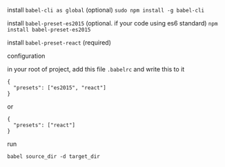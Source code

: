 install ```babel-cli as global``` (optional) ```sudo npm install -g babel-cli```

install ```babel-preset-es2015``` (optional. if your code using es6 standard) ```npm install babel-preset-es2015```

install ```babel-preset-react``` (required)

configuration

in your root of project, add this file ```.babelrc``` and write this to it

```npm
{
  "presets": ["es2015", "react"]
}
```

or

```npm
{
  "presets": ["react"]
}
```

run

```npm
babel source_dir -d target_dir
```